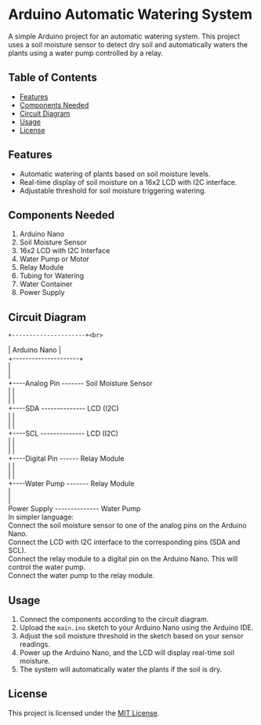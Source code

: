 # Arduino Automatic Watering System

A simple Arduino project for an automatic watering system. This project uses a soil moisture sensor to detect dry soil and automatically waters the plants using a water pump controlled by a relay.

## Table of Contents

- [Features](#features)
- [Components Needed](#components-needed)
- [Circuit Diagram](#circuit-diagram)
- [Usage](#usage)
- [License](#license)

## Features

- Automatic watering of plants based on soil moisture levels.
- Real-time display of soil moisture on a 16x2 LCD with I2C interface.
- Adjustable threshold for soil moisture triggering watering.

## Components Needed

1. Arduino Nano
2. Soil Moisture Sensor
3. 16x2 LCD with I2C Interface
4. Water Pump or Motor
5. Relay Module
6. Tubing for Watering
7. Water Container
8. Power Supply

## Circuit Diagram

    +---------------------+<br>
  |      Arduino Nano   |<br>
  +---------------------+<br>
            |<br>
            |<br>
  +----Analog Pin ------- Soil Moisture Sensor<br>
  |         |<br>
  |         |<br>
  +----SDA -------------- LCD (I2C)<br>
  |         |<br>
  |         |<br>
  +----SCL -------------- LCD (I2C)<br>
  |         |<br>
  |         |<br>
  +----Digital Pin ------ Relay Module<br>
  |         |<br>
  |         |<br>
  +----Water Pump ------- Relay Module<br>
                      |<br>
                      |<br>
                  Power Supply -------------- Water Pump<br>
In simpler language: <br>
Connect the soil moisture sensor to one of the analog pins on the Arduino Nano.<br>
Connect the LCD with I2C interface to the corresponding pins (SDA and SCL).<br>
Connect the relay module to a digital pin on the Arduino Nano. This will control the water pump.<br>
Connect the water pump to the relay module.<br>


## Usage

1. Connect the components according to the circuit diagram.
2. Upload the `main.ino` sketch to your Arduino Nano using the Arduino IDE.
3. Adjust the soil moisture threshold in the sketch based on your sensor readings.
4. Power up the Arduino Nano, and the LCD will display real-time soil moisture.
5. The system will automatically water the plants if the soil is dry.

## License

This project is licensed under the [MIT License](extras/LICENSE.txt).
